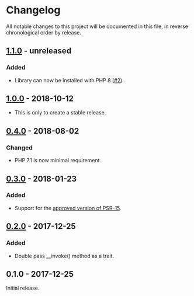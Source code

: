 # Changelog

All notable changes to this project will be documented in this file, in reverse chronological order by release.

## [1.1.0](https://github.com/tuupola/callable-handler/compare/1.0.0...1.1.0) - unreleased
### Added
- Library can now be installed with PHP 8 ([#2](https://github.com/tuupola/callable-handler/pull/2)).

## [1.0.0](https://github.com/tuupola/callable-handler/compare/0.4.0...1.0.0) - 2018-10-12
- This is only to create a stable release.

## [0.4.0](https://github.com/tuupola/callable-handler/compare/0.3.0...0.4.0) - 2018-08-02
### Changed
- PHP 7.1 is now minimal requirement.

## [0.3.0](https://github.com/tuupola/callable-handler/compare/0.2.0...0.3.0) - 2018-01-23
### Added
- Support for the [approved version of PSR-15](https://github.com/php-fig/http-server-middleware).

## [0.2.0](https://github.com/tuupola/callable-handler/compare/0.1.0...0.2.0) - 2017-12-25
### Added
- Double pass __invoke() method as a trait.

## 0.1.0 - 2017-12-25

Initial release.
